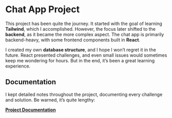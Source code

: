 # Chat App Project

This project has been quite the journey. It started with the goal of learning **Tailwind**, which I accomplished. However, the focus later shifted to the **backend**, as it became the more complex aspect. The chat app is primarily backend-heavy, with some frontend components built in **React**.

I created my own **database structure**, and I hope I won’t regret it in the future. React presented challenges, and even small issues would sometimes keep me wondering for hours. But in the end, it’s been a great learning experience.

## Documentation

I kept detailed notes throughout the project, documenting every challenge and solution. Be warned, it’s quite lengthy:

[**Project Documentation**]([https://1drv.ms/w/c/8b1e0522eb787e4e/EduLBfTLu5dOqCRTO2oPZwQBA02kARVexQXIzEXy_a0e7Q?e=Ez8ZZs](https://1drv.ms/w/c/8b1e0522eb787e4e/EcqqgVzc1qlOhW9vCiE0JiUBwFTE-zcC_fSKoAGOU3MVJg?e=x5wcau))
